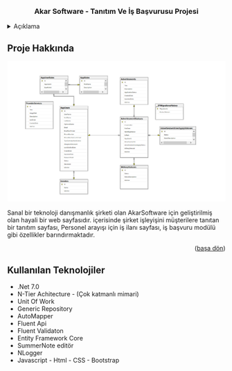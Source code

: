 <!-- Improved compatibility of back to top link: See: https://github.com/othneildrew/Best-README-Template/pull/73 -->
<a name="readme-top"></a>
<!--
*** Thanks for checking out the Best-README-Template. If you have a suggestion
*** that would make this better, please fork the repo and create a pull request
*** or simply open an issue with the tag "enhancement".
*** Don't forget to give the project a star!
*** Thanks again! Now go create something AMAZING! :D
-->



<!-- PROJECT SHIELDS -->
<!--
*** I'm using markdown "reference style" links for readability.
*** Reference links are enclosed in brackets [ ] instead of parentheses ( ).
*** See the bottom of this document for the declaration of the reference variables
*** for contributors-url, forks-url, etc. This is an optional, concise syntax you may use.
*** https://www.markdownguide.org/basic-syntax/#reference-style-links
-->


<!-- PROJECT LOGO -->
<br />

<div align="center">
  <h3 align="center">Akar Software - Tanıtım Ve İş Başvurusu Projesi</h3>
</div>



<!-- TABLE OF CONTENTS -->
<details>
  <summary>Açıklama</summary>
  <ol>
    <li>
      <a href="#about-the-project">Proje Hakkında</a>
    </li>
    <li>
      <a href="#getting-started">Kullanılan Teknolojiler </a>
    </li>
      </ol>
</details>



<!-- ABOUT THE PROJECT -->
## Proje Hakkında 

<img src ="https://github.com/mberkayakardev/AdvertiesmentApp/blob/master/db.png?raw=true" >

Sanal bir teknoloji danışmanlık şirketi olan AkarSoftware için geliştirilmiş olan hayali bir web sayfasıdır. içerisinde şirket işleyişini müşterilere tanıtan bir tanıtım sayfası, Personel arayışı için iş ilanı sayfası, iş başvuru modülü gibi özellikler barındırmaktadır. 

<p align="right">(<a href="#readme-top">başa dön</a>)</p>



## Kullanılan Teknolojiler

* .Net 7.0
* N-Tier Achitecture - (Çok katmanlı mimari)
* Unit Of Work
* Generic Repository
* AutoMapper
* Fluent Api
* Fluent Validaton
* Entity Framework Core
* SummerNote editör
* NLogger
* Javascript - Html - CSS - Bootstrap 
 
